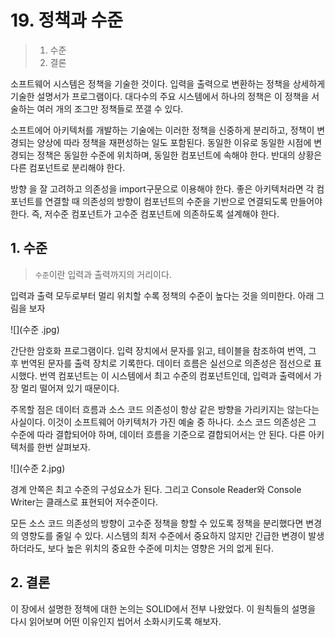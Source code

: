 # 19. 정책과 수준

> 1. 수준
> 2. 결론

소프트웨어 시스템은 정책을 기술한 것이다. 입력을 출력으로 변환하는 정책을 상세하게 기술한 설명서가 프로그램이다. 대다수의 주요 시스템에서 하나의 정책은 이 정책을 서술하는 여러 개의 조그만 정책들로 쪼갤 수 있다.

소프트에어 아키텍처를 개발하는 기술에는 이러한 정책을 신중하게 분리하고, 정책이 변경되는 양상에 따라 정책을 재편성하는 일도 포함된다. 동일한 이유로 동일한 시점에 변경되는 정책은 동일한 수준에 위치하며, 동일한 컴포넌트에 속해야 한다. 반대의 상황은 다른 컴포넌트로 분리해야 한다.

방향 을 잘 고려하고 의존성을 import구문으로 이용해야 한다. 좋은 아키텍처라면 각 컴포넌트를 연결할 때 의존성의 방향이 컴포넌트의 수준을 기반으로 연결되도록 만들어야 한다. 즉, 저수준 컴포넌트가 고수준 컴포넌트에 의존하도록 설계해야 한다.

## 1. 수준

> `수준`이란 입력과 출력까지의 거리이다.

입력과 출력 모두로부터 멀리 위치할 수록 정책의 수준이 높다는 것을 의미한다. 아래 그림을 보자

![](수준 .jpg)

간단한 암호화 프로그램이다. 입력 장치에서 문자를 읽고, 테이블을 참조하여 번역, 그 후 번역된 문자를 출력 장치로 기록한다. 데이터 흐름은 실선으로 의존성은 점선으로 표시했다. 번역 컴포넌트는 이 시스템에서 최고 수준의 컴포넌트인데, 입력과 출력에서 가장 멀리 떨어져 있기 때문이다.

주목할 점은 데이터 흐름과 소스 코드 의존성이 항상 같은 방향을 가리키지는 않는다는 사실이다. 이것이 소프트웨어 아키텍처가 가진 예술 중 하나다. 소스 코드 의존성은 그 수준에 따라 결합되어야 하며, 데이터 흐름을 기준으로 결합되어서는 안 된다. 다른 아키텍처를 한번 살펴보자.

![](수준 2.jpg)

경계 안쪽은 최고 수준의 구성요소가 된다. 그리고 Console Reader와 Console Writer는 클래스로 표현되어 저수준이다. 

모든 소스 코드 의존성의 방향이 고수준 정책을 향할 수 있도록 정책을 분리했다면 변경의 영향도를 줄일 수 있다. 시스템의 최저 수준에서 중요하지 않지만 긴급한 변경이 발생하더라도, 보다 높은 위치의 중요한 수준에 미치는 영향은 거의 없게 된다.

## 2. 결론

이 장에서 설명한 정책에 대한 논의는 SOLID에서 전부 나왔었다. 이 원칙들의 설명을 다시 읽어보며 어떤 이유인지 씹어서 소화시키도록 해보자.